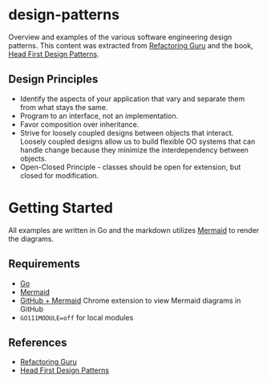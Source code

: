 # design-patterns
Overview and examples of the various software engineering design patterns. This content was extracted from [Refactoring Guru](https://refactoring.guru/design-patterns) and the book, [Head First Design Patterns](https://www.oreilly.com/library/view/head-first-design/9781492077992/).

## Design Principles
- Identify the aspects of your application that vary and separate them from what stays the same.
- Program to an interface, not an implementation.
- Favor composition over inheritance.
- Strive for loosely coupled designs between objects that interact. Loosely coupled designs allow us to build flexible OO systems that can handle change because they minimize the interdependency between objects.
- Open-Closed Principle - classes should be open for extension, but closed for modification.

# Getting Started

All examples are written in Go and the markdown utilizes [Mermaid](https://mermaid-js.github.io/mermaid/#/) to render the diagrams.

## Requirements
- [Go](https://go.dev/dl/)
- [Mermaid](https://mermaid-js.github.io/mermaid/#/README?id=installation)
- [GitHub + Mermaid](https://chrome.google.com/webstore/detail/github-%2B-mermaid/goiiopgdnkogdbjmncgedmgpoajilohe/related?hl=en) Chrome extension to view Mermaid diagrams in GitHub
- `GO111MODULE=off` for local modules

## References
- [Refactoring Guru](https://refactoring.guru/design-patterns)
- [Head First Design Patterns](https://www.oreilly.com/library/view/head-first-design/9781492077992/)